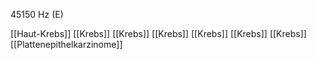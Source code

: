 45150 Hz (E)

[[Haut-Krebs]]
[[Krebs]]
[[Krebs]]
[[Krebs]]
[[Krebs]]
[[Krebs]]
[[Krebs]]
[[Plattenepithelkarzinome]]